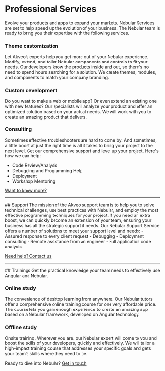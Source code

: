 # Professional Services
Evolve your products and apps to expand your markets. Nebular Services are set to help speed up the evolution of your business. 
The Nebular team is ready to bring you their expertise with the following services.

### Theme customization
Let Akveo’s experts help you get more out of your Nebular experience. Modify, extend, and tailor Nebular components and controls to fit your needs. Our developers know the products inside and out, so there's no need to spend hours searching for a solution. We create themes, modules, and components to match your company branding.

### Custom development
Do you want to make a web or mobile app? Or even extend an existing one with new features?
Our specialists will analyze your product and offer an optimized solution based on your actual needs. We will work with you to create an amazing product that delivers.

### Consulting
Sometimes effective troubleshooters are hard to come by. And sometimes, a little boost at just the right time is all it takes to bring your project to the next level. Get our comprehensive support and level up your project. Here's how we can help:
- Code Review/Analysis 
- Debugging and Programming Help
- Deployment 
- Workshop Mentoring
 
<a href="https://hubs.ly/H0n4DhM0">Want to know more?</a>

<hr>
## Support
The mission of the Akveo support team is to help you to solve technical challenges, use best practices with Nebular, and employ the most effective programming techniques for your project. If you need an extra boost, we can quickly become an extension of your team, ensuring your business has all the strategic support it needs. Our Nebular Support Service offers a number of solutions to meet your support level and needs:
- Assured response to every client request
- Debugging
- Deployment consulting
- Remote assistance from an engineer 
- Full application code analysis 

<a href="https://hubs.ly/H0n4D2Y0">Need help? Contact us</a>


<hr>
## Trainings
Get the practical knowledge your team needs to effectively use Angular and Nebular. 
 
### Online study
The convenience of desktop learning from anywhere. Our Nebular tutors offer a comprehensive online training course for one very affordable price. The course lets you gain enough experience to create an amazing app based on a Nebular framework, developed on Angular technology.

### Offline study
Onsite training. Wherever you are, our Nebular expert will come to you and boost the skills of your developers, quickly and effectively. We will tailor a high-impact training course that addresses your specific goals and gets your team’s skills where they need to be.

Ready to dive into Nebular? <a href="https://hubs.ly/H0n4D550">Get in touch</a>
